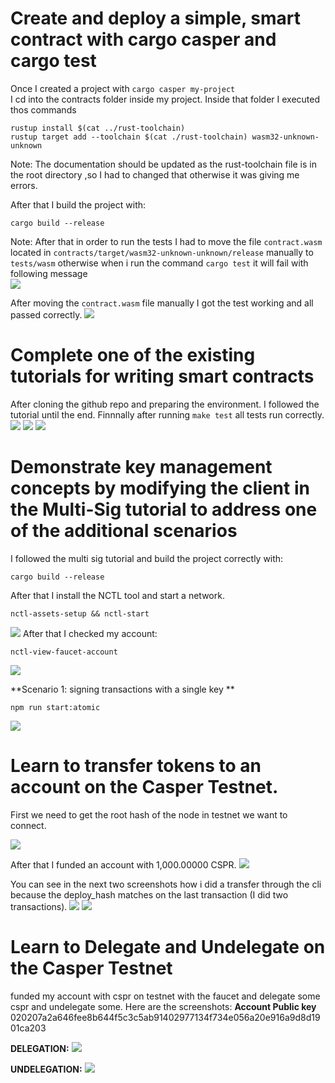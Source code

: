 # Create and deploy a simple, smart contract with cargo casper and cargo test
Once I created a project with `cargo casper my-project`  
I cd into the contracts folder inside my project. Inside that folder I executed thos commands
```
rustup install $(cat ../rust-toolchain)
rustup target add --toolchain $(cat ./rust-toolchain) wasm32-unknown-unknown
```
Note: The documentation should be updated as the rust-toolchain file is in the root directory ,so I had to changed that otherwise it was giving me errors.

After that I build the project with:
```
cargo build --release
```
Note: After that in order to run the tests I had to move the file `contract.wasm` located in `contracts/target/wasm32-unknown-unknown/release` manually to `tests/wasm` otherwise when i run the command `cargo test` it will fail with following message  
![](https://i.imgur.com/I86lPlu.png)

After moving the `contract.wasm` file manually I got the test working and all passed correctly.
![](https://i.imgur.com/OLxaLUb.png)

# Complete one of the existing tutorials for writing smart contracts

After cloning the github repo and preparing the environment. I followed the tutorial until the end. Finnnally after running `make test` all tests run correctly.
![](https://i.imgur.com/siLTHNW.png)
![](https://i.imgur.com/ZytpWXx.png)
![](https://i.imgur.com/Yk1eCl5.jpg)

# Demonstrate key management concepts by modifying the client in the Multi-Sig tutorial to address one of the additional scenarios

I followed the multi sig tutorial and build the project correctly with:
```
cargo build --release
```
After that I install the NCTL tool and start a network.
```
nctl-assets-setup && nctl-start
```
![](https://i.imgur.com/mIvX6Ez.png)
After that I checked my account:
```
nctl-view-faucet-account
```
![](https://i.imgur.com/1BJxKfn.png)

**Scenario 1: signing transactions with a single key
**

```
npm run start:atomic
```
![](https://i.imgur.com/mNVC15l.png)

# Learn to transfer tokens to an account on the Casper Testnet.

First we need to get the root hash of the node in testnet we want to connect.

![](https://i.imgur.com/dESOZ66.png)

After that I funded an account with 1,000.00000 CSPR.
![](https://i.imgur.com/bwOseCE.png)

You can see in the next two screenshots how i did a transfer through the cli because the deploy_hash matches on the last transaction (I did two transactions).
![](https://i.imgur.com/tAcpWwW.png)
![](https://i.imgur.com/DWwaYvD.png)

# Learn to Delegate and Undelegate on the Casper Testnet

 funded my account with cspr on testnet with the faucet and delegate some cspr and undelegate some. Here are the screenshots:
**Account Public key**
020207a2a646fee8b644f5c3c5ab91402977134f734e056a20e916a9d8d1901ca203

**DELEGATION:**
![](https://i.imgur.com/AfTNeoN.png)

**UNDELEGATION:**
![](https://i.imgur.com/3uANEqY.png)


